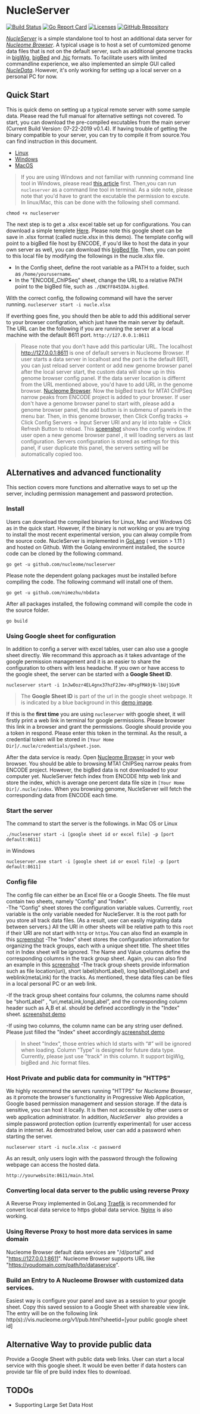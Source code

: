 # NucleServer 
[![Build Status](https://travis-ci.org/nucleome/nucleserver.svg?branch=master)](https://travis-ci.org/nucleome/nucleserver)
[![Go Report Card](https://goreportcard.com/badge/github.com/nucleome/nucleserver)](https://goreportcard.com/report/github.com/nucleome/nucleserver)
[![Licenses](https://img.shields.io/badge/license-bsd-orange.svg)](https://opensource.org/licenses/BSD-3-Clause)
[![GitHub Repository](https://img.shields.io/badge/GitHub-Repository-blue.svg)](https://github.com/nucleome/nucleserver)

[*NucleServer*](http://doc.nucleome.org/data/server) is a simple standalone tool to host an additional data server for [*Nucleome Browser*](https://vis.nucleome.org). A typical usage is to host a set of cumtomized genome data files that is not on the default server, such as additional genome tracks in [bigWig](https://genome.ucsc.edu/goldenpath/help/bigWig.html), [bigBed](https://genome.ucsc.edu/goldenpath/help/bigBed.html) and [.hic](https://github.com/aidenlab/Juicebox/blob/master/HiC_format_v8.docx) formats. To facilitate users with limited commandline experience, we also implemented an simple GUI called [*NucleData*](https://github.com/nucleome/nucledata). However, it's only working for setting up a local server on a personal PC for now.


## Quick Start
This is quick demo on setting up a typical remote server with some sample data. Please read the full manual for alternative settings not covered. To start, you can download the pre-compiled excutables from the main server (Current Build Version: 07-22-2019  v0.1.4). If having trouble of getting the binary compatible to your server, you can try to compile it from source.You can find instruction in this document.
- [Linux](https://vis.nucleome.org/static/nucleserver/current/linux/nucleserver)
- [Windows](https://vis.nucleome.org/static/nucleserver/current/win64/nucleserver.exe)
- [MacOS](https://vis.nucleome.org/static/nucleserver/current/mac/nucleserver)

> If you are using Windows and not familiar with runnning command line tool in Windows, please read [this article](https://www.computerhope.com/issues/chusedos.htm) first. Then,you can run `nucleserver` as a command line tool in terminal.
As a side note, please note that you'd have to grant the excutable the permission to excute. In linux/Mac, this can be done with the following shell command. 
```
chmod +x nucleserver
```
The next step is to get a .xlsx excel table set up for configurations. You can download a simple templete [Here](https://docs.google.com/spreadsheets/d/1nJwOozr4EL4gnx37hzF2Jmv-HPsgFMA9jN-lbUj1GvM/edit#gid=1744383077). Please note this google sheet can be save in .xlsx format (called nucle.xlsx in this demo). The template config will point to a bigBed file host by ENCODE, if you'd like to host the data in your own server as well, you can download this [bigBed file](https://www.encodeproject.org/files/ENCFF845IDA/@@download/ENCFF845IDA.bigBed). Then, you can point to this local file by modifying the followings in the nucle.xlsx file.

- In the Config sheet, define the root variable as a PATH to a folder, such as `/home/yourusername`.
- In the "ENCODE_ChIPSeq" sheet, change the URL to a relative PATH point to the bigBed file, such as `./ENCFF845IDA.bigBed`.

With the correct config, the following command will have the server running.
`nucleserver start -i nucle.xlsx`

If everthing goes fine, you should then be able to add this additional server to your browser configration, which just have the main server by default. The URL can be the following if you are running the server at a local machine with the default 8611 port.
`http://127.0.0.1:8611`
> Please note that you don't have add this particular URL. The localhost http://127.0.0.1:8611 is one of default servers in Nucleome Browser. If user starts a data server in localhost and the port is the default 8611, you can just reload server content or add new genome browser panel after the local server start, the custom data will show up in this genome browser config panel.
If the data server location is differnt from the URL mentioned above, you'd have to add URL in the genome browser. [Nucleome Browser](https://vis.nucleome.org).  Now the bigBed track for MTA1 ChIPSeq narrow peaks from ENCODE project is added to your browser.
> If user don't have a genome browser panel to start with, please add a genome browser panel, the add button is in submenu of panels in the menu bar. Then, in this genome browser, then Click Config tracks → Click Config Servers → Input Server URI and any Id into table → Click Refresh Button to reload. This [sceenshot](https://nucleome.github.io/image/configServers.png) shows the config window.
> If user open a new genome browser panel , it will loading servers as last configuration. Servers configuration is stored as settings for this panel, if user duplicate this panel, the servers setting will be automatically copied too.


## ALternatives and advanced functionality
This section covers more functions and alternative ways to set up the server, including permission management and password protection. 
### Install
Users can download the compiled binaries for Linux, Mac and Windows OS as in the quick start. However, if the binary is not working or you are trying to install the most recent experimental version, you can alway compile from the source code. NucleServer is implemented in [GoLang](https://golang.org) ( version > 1.11 ) and hosted on Github. With the Golang environment installed, the source code can be cloned by the following command.
```
go get -u github.com/nucleome/nucleserver
```
Please note the dependent golang packages must be installed before compiling the code. The following command will install one of them.
```
go get -u github.com/nimezhu/nbdata
```
After all packages installed, the following command will compile the code in the source folder.
```
go build
```

### Using Google sheet for configuration
In addition to config a server with excel tables, user can also use a google sheet directly. We recommand this approach as it takes advantage of the google permission management and  it is an easier to share the configuration to others with less headache. If you own or have access to the google sheet, the server can be started with a **Google Sheet ID**. 

`nucleserver start -i 1nJwOozr4EL4gnx37hzF2Jmv-HPsgFMA9jN-lbUj1GvM`

> The **Google Sheet ID** is part of the url in the google sheet webpage. It is indicated by a blue background in this [demo image](https://nucleome.github.io/image/google_sheet_id_demo.png).

If this is the **first time** you are using `nucleserver` with google sheet, it will firstly print a web link in terminal for google permissions. Please browser this link in a browser and grant the permissions. Google should provide you a token in respond. Please enter this token in the terminal. As the result,  a credential token will be stored in `[Your Home Dir]/.nucle/credentials/gsheet.json`. 

After the data service is ready. Open [Nucleome Browser](https://vis.nucleome.org) in your web browser. You should be able to browsing MTA1 ChIPSeq narrow peaks from ENCODE project. However, the bigBed data is not downloaded to your computer yet. NucleServer fetch index from ENCODE http web link and store the index, which is average one percent data file size in `[Your Home Dir]/.nucle/index`. When you browsing genome, NucleServer will fetch the corresponding data from ENCODE each time. 


###  Start the server
The command to start the server is the followings.
in Mac OS or Linux
```shell
./nucleserver start -i [google sheet id or excel file] -p [port default:8611]
```
in Windows 
```shell
nucleserver.exe start -i [google sheet id or excel file] -p [port default:8611]
```

### Config file

The config file can either be an Excel file or a Google Sheets. The file must contain two sheets, namely "Config" and "Index".  
-The “Config” sheet stores the configuration variable values. Currently, `root` variable is the only variable needed for NucleServer. It is the root path for you store all track data files. (As a result, user can easily migrating data between servers.) All the URI in other sheets will be relative path to this `root` if their URI are not start with `http` or `https`.You can also find an example in this [screenshot](https://nucleome.github.io/image/sheetConfig.png)
-The “Index” sheet stores the configuration information for organizing the track groups, each with a unique sheet title. The sheet titles not in Index sheet will be ignored. The Name and Value columns define the corresponding columns in the track group sheet. Again, you can also find an example in this [screenshot](https://nucleome.github.io/image/sheetIndex.png)
-The track group sheets provide information such as file location(uri), short label(shortLabel), long label(longLabel) and weblink(metaLink) for the tracks. As mentioned, these data files can be files in a local personal PC or an web link. 

-If the track group sheet contains four columns, the columns name should be “shortLabel” , “uri,metaLink,longLabel”, and the corresponding column header such as A,B et al. should be defined accordlingly in the "Index" sheet. [screenshot demo](https://nucleome.github.io/image/sheetData4.png) 

-If using two columns, the column name can be any string user defined. Please just filled the "Index" sheet accordingly.[screenshot demo](https://nucleome.github.io/image/sheetSimpleData.png)
>In sheet "Index", those entries which Id starts with “#” will be ignored when loading. Column "Type" is designed for future data type. Currently, please just use "track" in this column. It support bigWig, bigBed and .hic format files.



### Host Private and public data for community in "HTTPS"
We highly recommend the servers running "HTTPS" for *Nucleome Browser*, as it promote the browser's functionality in Progressive Web Application, Google based permission management and session storage. If the data is sensitive, you can host it locally. It is then not accessible by other users or web application administrator. In addition, *NucleServer*　also provides a simple password protection option (currently experimental) for user access data in internet. As demostrated below, user can add a password when starting the server.
```
nucleserver start -i nucle.xlsx -c password
```
As an result, only users login with the password through the following webpage can access the hosted data.
```
http://yourwebsite:8611/main.html
```


### Converting local data server to the public using reverse Proxy
A Reverse Proxy implemented in GoLang [Traefik](https://traefik.io/) is recommended for convert local data service to https global data service.  [Nginx](https://www.nginx.com/) is also working. 


### Using Reverse Proxy to host more data services in same domain
Nucleome Browser default data services are "/d/portal" and "https://127.0.0.1:8611".
Nucleome Browser supports URL like "https://youdomain.com/path/to/dataservice". 


### Build an Entry to A Nucleome Browser with customized data services. 
Easiest way is configure your panel and save as a session to your google sheet.
Copy this saved session to a Google Sheet with shareable view link.
The entry will be on the following link http(s)://vis.nucleome.org/v1/pub.html?sheetid=[your public google sheet id]

## Alternative Way to provide public data 
Provide a Google Sheet with public data web links. User can start a local service with this google sheet.  It would be even better if data hosters can provide tar file of pre build index files to download.


## TODOs
- Supporting Large Set Data Host
